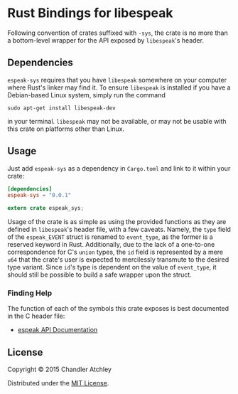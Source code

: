 # Rust Bindings for libespeak

Following convention of crates suffixed with `-sys`, the crate is no more than a bottom-level wrapper for the API
exposed by `libespeak`'s header.

## Dependencies
`espeak-sys` requires that you have `libespeak` somewhere on your computer where Rust's linker may find it.
To ensure `libespeak` is installed if you have a Debian-based Linux system, simply run the command

```
sudo apt-get install libespeak-dev
```

in your terminal.
`libespeak` may not be available, or may not be usable with this crate on platforms other than Linux.

## Usage
Just add `espeak-sys` as a dependency in `Cargo.toml` and link to it within your crate:

```toml
[dependencies]
espeak-sys = "0.0.1"
```

```rust
extern crate espeak_sys;
```

Usage of the crate is as simple as using the provided functions as they are defined in `libespeak`'s header file, with a few caveats.
Namely, the `type` field of the `espeak_EVENT` struct is renamed to `event_type`, as the former is a reserved keyword in Rust.
Additionally, due to the lack of a one-to-one correspondence for C's `union` types, the `id` field is represented by a mere `u64`
that the crate's user is expected to mercilessly transmute to the desired type variant.
Since `id`'s type is dependent on the value of `event_type`, it should still be possible to build a safe wrapper upon the struct.

### Finding Help
The function of each of the symbols this crate exposes is best documented in the C header file:

* [espeak API Documentation](http://espeak.sourceforge.net/speak_lib.h)

## License
Copyright © 2015 Chandler Atchley

Distributed under the [MIT License](LICENSE).

